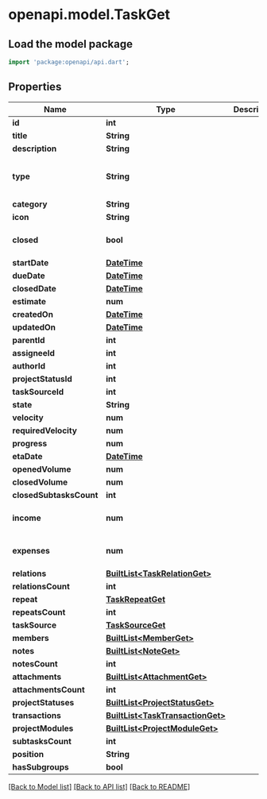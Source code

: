 # openapi.model.TaskGet

## Load the model package
```dart
import 'package:openapi/api.dart';
```

## Properties
Name | Type | Description | Notes
------------ | ------------- | ------------- | -------------
**id** | **int** |  | 
**title** | **String** |  | 
**description** | **String** |  | [optional] 
**type** | **String** |  | [optional] [default to 'TASK']
**category** | **String** |  | [optional] 
**icon** | **String** |  | [optional] 
**closed** | **bool** |  | [optional] [default to false]
**startDate** | [**DateTime**](DateTime.md) |  | [optional] 
**dueDate** | [**DateTime**](DateTime.md) |  | [optional] 
**closedDate** | [**DateTime**](DateTime.md) |  | [optional] 
**estimate** | **num** |  | [optional] 
**createdOn** | [**DateTime**](DateTime.md) |  | 
**updatedOn** | [**DateTime**](DateTime.md) |  | 
**parentId** | **int** |  | [optional] 
**assigneeId** | **int** |  | [optional] 
**authorId** | **int** |  | [optional] 
**projectStatusId** | **int** |  | [optional] 
**taskSourceId** | **int** |  | [optional] 
**state** | **String** |  | [optional] 
**velocity** | **num** |  | [optional] 
**requiredVelocity** | **num** |  | [optional] 
**progress** | **num** |  | [optional] 
**etaDate** | [**DateTime**](DateTime.md) |  | [optional] 
**openedVolume** | **num** |  | [optional] 
**closedVolume** | **num** |  | [optional] 
**closedSubtasksCount** | **int** |  | [optional] 
**income** | **num** |  | [optional] [default to 0.0]
**expenses** | **num** |  | [optional] [default to 0.0]
**relations** | [**BuiltList&lt;TaskRelationGet&gt;**](TaskRelationGet.md) |  | [optional] 
**relationsCount** | **int** |  | [optional] 
**repeat** | [**TaskRepeatGet**](TaskRepeatGet.md) |  | [optional] 
**repeatsCount** | **int** |  | [optional] 
**taskSource** | [**TaskSourceGet**](TaskSourceGet.md) |  | [optional] 
**members** | [**BuiltList&lt;MemberGet&gt;**](MemberGet.md) |  | [optional] 
**notes** | [**BuiltList&lt;NoteGet&gt;**](NoteGet.md) |  | [optional] 
**notesCount** | **int** |  | [optional] 
**attachments** | [**BuiltList&lt;AttachmentGet&gt;**](AttachmentGet.md) |  | [optional] 
**attachmentsCount** | **int** |  | [optional] 
**projectStatuses** | [**BuiltList&lt;ProjectStatusGet&gt;**](ProjectStatusGet.md) |  | [optional] 
**transactions** | [**BuiltList&lt;TaskTransactionGet&gt;**](TaskTransactionGet.md) |  | [optional] 
**projectModules** | [**BuiltList&lt;ProjectModuleGet&gt;**](ProjectModuleGet.md) |  | [optional] 
**subtasksCount** | **int** |  | [optional] 
**position** | **String** |  | [optional] 
**hasSubgroups** | **bool** |  | [optional] 

[[Back to Model list]](../README.md#documentation-for-models) [[Back to API list]](../README.md#documentation-for-api-endpoints) [[Back to README]](../README.md)


